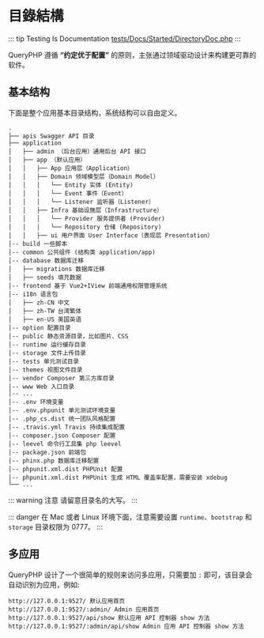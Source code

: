 # 目錄結構

::: tip Testing Is Documentation
[tests/Docs/Started/DirectoryDoc.php](https://github.com/hunzhiwange/framework/blob/master/tests/Docs/Started/DirectoryDoc.php)
:::
    
QueryPHP 遵循 **“约定优于配置”** 的原则，主张通过领域驱动设计来构建更可靠的软件。

## 基本结构

下面是整个应用基本目录结构，系统结构可以自由定义。

```
.
├── apis Swagger API 目录
├── application
│   ├── admin （后台应用）通用后台 API 接口
│   ├── app （默认应用）
│   │   ├── App 应用层（Application）
│   │   ├── Domain 领域模型层（Domain Model）
│   │   │   └── Entity 实体 (Entity)
│   │   │   └── Event 事件（Event）
│   │   │   └── Listener 监听器（Listener）
│   │   ├── Infra 基础设施层（Infrastructure）
│   │   │   └── Provider 服务提供者 (Provider)
│   │   │   └── Repository 仓储 (Repository)
│   │   ├── ui 用户界面 User Interface（表现层 Presentation）
│-- build 一些脚本
│-- common 公共组件 (结构类 application/app)
│-- database 数据库迁移
│   ├── migrations 数据库迁移
│   ├── seeds 填充数据
│-- frontend 基于 Vue2+IView 前端通用权限管理系统
│-- i18n 语言包
│   ├── zh-CN 中文
│   ├── zh-TW 台湾繁体
│   ├── en-US 美国英语
│-- option 配置目录
│-- public 静态资源目录，比如图片、CSS
│-- runtime 运行缓存目录
│-- storage 文件上传目录
│-- tests 单元测试目录
│-- themes 视图文件目录
│-- vendor Composer 第三方库目录
│-- www Web 入口目录
│-- ...
│-- .env 环境变量
│-- .env.phpunit 单元测试环境变量
│-- .php_cs.dist 统一团队风格配置
│-- .travis.yml Travis 持续集成配置
│-- composer.json Composer 配置
│-- leevel 命令行工具集 php leevel
│-- package.json 前端包
│-- phinx.php 数据库迁移配置
│-- phpunit.xml.dist PHPUnit 配置
│-- phpunit.xml.dist PHPUnit 生成 HTML 覆盖率配置，需要安装 xdebug
└── ...
```

::: warning 注意
请留意目录名的大写。
:::

::: danger
在 Mac 或者 Linux 环境下面，注意需要设置 `runtime`、`bootstrap` 和 `storage` 目录权限为 0777。
:::


## 多应用

QueryPHP 设计了一个很简单的规则来访问多应用，只需要加 `:` 即可，该目录会自动识别为应用，例如:

```
http://127.0.0.1:9527/ 默认应用首页
http://127.0.0.1:9527/:admin/ Admin 应用首页
http://127.0.0.1:9527/api/show 默认应用 API 控制器 show 方法
http://127.0.0.1:9527/:admin/api/show Admin 应用 API 控制器 show 方法
```